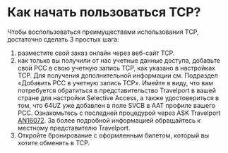 # Как начать пользоваться TCP?

Чтобы воспользоваться преимуществами использования TCP, достаточно сделать 3 простых шага:



1. разместите свой заказ онлайн через веб-сайт TCP.
2. как только вы получили от нас учетные данные доступа, добавьте свой PCC в свою учетную запись TCP, как указано в настройках TCP. Для получения дополнительной информации см. Подраздел «Добавить PCC в учетную запись TCP». Имейте в виду, что вам потребуется обратиться в представительство Travelport в вашей стране для настройки Selective Access, а также удостовериться в том, что 64UZ уже добавлен в поле SVCB в AAT профиле вашего PCC. Ознакомьтесь с последней процедурой через ASK Travelport [AN16072](https://ask.travelport.com/index?page=content&id=AN16072). За более подробной информацией обращайтесь к местному представителю Travelport.
3. Откройте бронирование с оформленным билетом, который вы хотите обменять в TCP.



